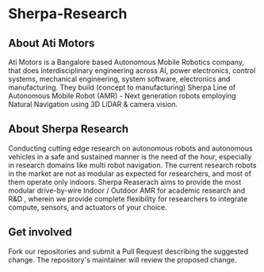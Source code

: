 # Sherpa-Research

## **About Ati Motors**

Ati Motors is a Bangalore based Autonomous Mobile Robotics company, that does interdisciplinary engineering across AI, power electronics, control systems, mechanical engineering, system software, electronics and manufacturing. They build (concept to manufacturing) Sherpa Line of Autonomous Mobile Robot (AMR) - Next generation robots employing Natural Navigation using 3D LiDAR & camera vision. 

## **About Sherpa Research**
Conducting cutting edge research on autonomous robots and autonomous vehicles in a safe and sustained manner is the need of the hour, especially in research domains like multi robot navigation. The current research robots in the market are not as modular as expected for researchers, and most of them operate only indoors. Sherpa Reaserach aims to provide the most modular drive-by-wire Indoor / Outdoor AMR for academic research and R&D , wherein we provide complete flexibility for researchers to integrate compute, sensors, and actuators of your choice. 

## **Get involved**
Fork our repositories and submit a Pull Request describing the suggested change. The repository's maintainer will review the proposed change.
